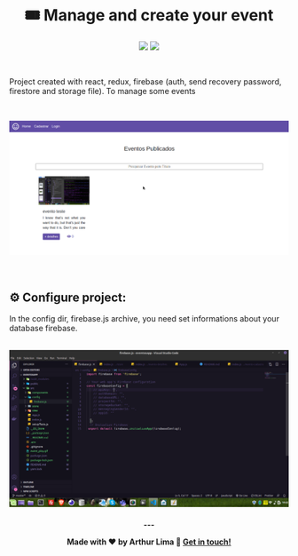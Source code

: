 
<h1 align="center">
  🎟️ Manage and create your event
</h1>


<p align="center">

  <a alt="Arthur Lima Linkedin" href="https://www.linkedin.com/in/arthur-lima-294ab0103/">
    <img src="https://img.shields.io/badge/LinkedIn-Arthur-blue?logo=linkedin"/></a>
 
  <a alt="Arthur Lima GitHub" href="https://github.com/thurdelima">
  <img src="https://img.shields.io/badge/GitHub-thurdelima-lightgrey?logo=github"/></a>
 

</p>
<br/>

Project created with react, redux, firebase (auth, send recovery password, firestore and storage file). To manage some events

<br/>

![alt text](https://raw.githubusercontent.com/thurdelima/react-redux-firebase-eventosapp/master/event_play.gif)


<br/>

##  ⚙️ Configure project:

In the config dir, firebase.js archive, you need set informations about your database firebase.

<br/>

<img src="https://raw.githubusercontent.com/thurdelima/react-redux-firebase-eventosapp/master/config.png" >

<br/>

<h4 align="center">
  ---

Made with ♥   by Arthur Lima :wave: [Get in touch!](https://www.linkedin.com/in/arthur-lima-294ab0103/)
</h4>


